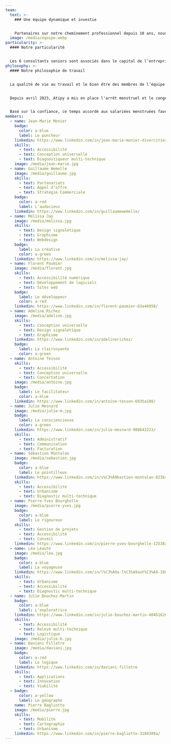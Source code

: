 ```yaml
---
team:
  text: >-
    ### Une équipe dynamique et investie


    Partenaires sur notre cheminement professionnel depuis 10 ans, nous collaborons avec conviction et bienveillance. Fondée sur des valeurs fortes de partage, d'écoute et de bienveillance, notre agence est portée par des collaborateurs et partenaires engagés.
  image: /media/equipe.webp
particularity: >-
  #### Notre particularité


  Les 6 consultants seniors sont associés dans le capital de l’entreprise. De ce fait, notre engagement est total. Toutes les décisions stratégiques sont prises de façon collégiale. Au quotidien, chacun et chacune est libre de prendre des initiatives.
philosophy: >-
  #### Notre philosophie de travail


  La qualité de vie au travail et le bien être des membres de l’équipe d’Atipy est un élément important de notre fonctionnement. Dans un fonctionnement transversal, chaque manager ou collègue reste attentif à la charge de travail de chacun et chacune. L’équilibre entre vie professionnelle et vie personnelle doit être un questionnement continu. 


  Depuis avril 2023, Atipy a mis en place l'arrêt menstruel et le congé pour Interruption Spontanée de Grossesse (fausse-couche).


  Basé sur la confiance, ce temps accordé aux salariées menstruées favorise l’égalité homme-femme au sein de l’équipe. Il permet aux personnes atteintes de maladies chroniques invalidantes liées aux cycles menstruels de pouvoir adapter leur rythme de travail en fonction de leurs capacités. Le congé pour ISG est accordé aux salariés hommes et femmes.
members:
  - name: Jean-Marie Monier
    badge:
      color: a-blue
      label: Le puncheur
    linkedin: https://www.linkedin.com/in/jean-marie-monier-divercities/
    skills:
      - text: Accessibilité
      - text: Conception universelle
      - text: Diagnostiqueur multi-technique
    image: /media/jean-marie.jpg
  - name: Guillaume Wemelle
    image: /media/guillaume.jpg
    skills:
      - text: Partenariats
      - text: Appel d’offre
      - text: Stratégie Commerciale
    badge:
      color: a-red
      label: L’audacieux
    linkedin: https://www.linkedin.com/in/guillaumewemelle/
  - name: Mélissa Jay
    image: /media/melissa.jpg
    skills:
      - text: Design signalétique
      - text: Graphisme
      - text: Webdesign
    badge:
      label: La créative
      color: a-green
    linkedin: https://www.linkedin.com/in/melissa-jay/
  - name: Florent Paumier
    image: /media/florent.jpg
    skills:
      - text: Accessibilité numérique
      - text: Développement de logiciels
      - text: Sites web
    badge:
      label: Le développeur
      color: a-red
    linkedin: https://www.linkedin.com/in/florent-paumier-83a48958/
  - name: Adeline Richez
    image: /media/adeline.jpg
    skills:
      - text: Conception universelle
      - text: Design signalétique
      - text: Graphisme
    linkedin: https://www.linkedin.com/in/adelinerichez/
    badge:
      label: La clairvoyante
      color: a-green
  - name: Antoine Tesson
    skills:
      - text: Accessibilité
      - text: Conception universelle
      - text: Concertation
    image: /media/antoine.jpg
    badge:
      label: Le facilitateur
      color: a-blue
    linkedin: https://www.linkedin.com/in/antoine-tesson-6935a180/
  - name: Julie Mesnard
    image: /media/julie-m.jpg
    badge:
      label: La consciencieuse
      color: a-green
    linkedin: https://www.linkedin.com/in/julie-mesnard-980642223/
    skills:
      - text: Administratif
      - text: Communication
      - text: Facturation
  - name: Sébastien Montalan
    image: /media/sebastien.jpg
    badge:
      color: a-blue
      label: Le pointilleux
    linkedin: https://www.linkedin.com/in/s%C3%A9bastien-montalan-823b47106/
    skills:
      - text: Accessibilité
      - text: Urbanisme
      - text: Diagnostic multi-technique
  - name: Pierre-Yves Bourghelle
    image: /media/pierre-yves.jpg
    badge:
      color: a-blue
      label: Le rigoureux
    skills:
      - text: Gestion de projets
      - text: Accessibilité
      - text: Conseil
    linkedin: https://www.linkedin.com/in/pierre-yves-bourghelle-12538a76/
  - name: Léa Léauté
    image: /media/lea.jpg
    badge:
      color: a-blue
      label: La voyageuse
    linkedin: https://www.linkedin.com/in/l%C3%A9a-l%C3%A9aut%C3%A9-160540206/
    skills:
      - text: Urbanisme
      - text: Accessibilité
      - text: Diagnostic multi-technique
  - name: Julie Bouchez-Martin
    badge:
      color: a-blue
      label: L’exploratrice
    linkedin: https://www.linkedin.com/in/julie-bouchez-martin-404b16268/
    skills:
      - text: Accessibilité
      - text: Relevé multi-technique
      - text: Logistique
    image: /media/julie-b.jpg
  - name: Daviani Fillatre
    image: /media/daviani.jpg
    badge:
      color: a-red
      label: Le logique
    linkedin: https://www.linkedin.com/in/daviani-fillatre
    skills:
      - text: Applications
      - text: Innovation
      - text: Viabilité
  - badge:
      color: a-yellow
      label: Le géographe
    name: Pierre Bagliotto
    image: /media/pierre.jpg
    skills:
      - text: Mobilité
      - text: Cartographie
      - text: Urbanisme
    linkedin: https://www.linkedin.com/in/pierre-bagliotto-3104309a/
---
```


